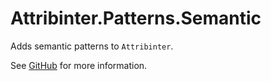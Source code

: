 # Attribinter.Patterns.Semantic

Adds semantic patterns to `Attribinter`.

See [GitHub](https://github.com/Attribinter/Attribinter.Patterns.Semantic) for more information.